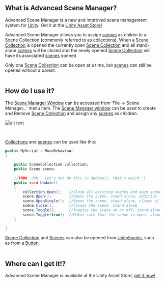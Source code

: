 ## What is Advanced Scene Manager?
Advanced Scene Manager is a new and improved scene management system for [Unity](https://unity.com/). Get it at the [Unity Asset Store!](https://assetstore.unity.com/)

Advanced Scene Manager allows you to assign [scenes](https://github.com/Zumwani/advanced-scene-manager/wiki/Scene) as chilren to a [Scene Collection](https://github.com/Zumwani/advanced-scene-manager/wiki/Scene-Collection) (commonly referred to as collections). 
When a [Scene Collection](https://github.com/Zumwani/advanced-scene-manager/wiki/Scene-Collection) is opened the currently open [Scene Collection](https://github.com/Zumwani/advanced-scene-manager/wiki/Scene-Collection) and all stand-alone [scenes](https://github.com/Zumwani/advanced-scene-manager/wiki/Scene) will be closed and the newly opened [Scene Collection](https://github.com/Zumwani/advanced-scene-manager/wiki/Scene-Collection) will have its associated [scenes](https://github.com/Zumwani/advanced-scene-manager/wiki/Scene) opened.

Only one [Scene Collection](https://github.com/Zumwani/advanced-scene-manager/wiki/Scene-Collection) can be open at a time, but [scenes](https://github.com/Zumwani/advanced-scene-manager/wiki/Scene-Collection) can still be opened without a parent.<br/><br/>
 
## How do I use it?
The [Scene Manager Window](https://github.com/Zumwani/advanced-scene-manager/wiki/Scene-Manager-Window) can be accessed from 'File -> Scene Manager...' menu item. The [Scene Manager window](https://github.com/Zumwani/advanced-scene-manager/wiki/Scene-Manager-Window) can be used to create and Remove [Scene Collection](https://github.com/Zumwani/advanced-scene-manager/wiki/Scene-Collection) and assign any [scenes](https://github.com/Zumwani/advanced-scene-manager/wiki/Scene) as children.

![alt text](https://github.com/Zumwani/advanced-scene-manager/blob/master/images/File-menu-and-scene-manager-window.png "File menu and scene manager window")


​

[Collections](https://github.com/Zumwani/advanced-scene-manager/wiki/Scene-Collection) and [scenes](https://github.com/Zumwani/advanced-scene-manager/wiki/Scene) can be used like this:
```C#
public MyScript : MonoBehaviour
{
    
    public SceneCollection collection;
    public Scene scene;
    
    //TODO: Uhh.. Let's not do this in Update(), that's weird :)
    public void Update()
    {        
        collection.Open();   //Close all existing scenes and open scenes in collection, also shows loading screen
        scene.Open();        //Opens the scene, stand-alone, additive
        scene.OpenSingle();  //Opens the scene, stand-alone, closes all existing scenes and collections
        scene.Close();       //Closes the scene, stand-alone
        scene.Toggle();      //Toggles the scene on or off, stand-alone
        scene.Toggle(true);  //Makes sure that the scene is open, stand-alone
    }
    
}
```
[Scene Collection](https://github.com/Zumwani/advanced-scene-manager/wiki/Scene-Collection) and [Scenes](https://github.com/Zumwani/advanced-scene-manager/wiki/Scene) can also be opened from [UnityEvents](https://docs.unity3d.com/Manual/UnityEvents.html), such as from a [Button](https://docs.unity3d.com/Packages/com.unity.ugui@1.0/manual/script-Button.html).
<br/><br/>
## Where can I get it!?
Advanced Scene Manager is available at the Unity Asset Store, [get it now!](https://assetstore.unity.com/)<br/><br/>
